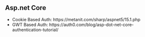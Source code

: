 <h2>Asp.net Core</h2>
<ul>
<li>Cookie Based Auth: https://metanit.com/sharp/aspnet5/15.1.php</li>
<li>GWT Based Auth: https://auth0.com/blog/asp-dot-net-core-authentication-tutorial/</li>
</ul>
